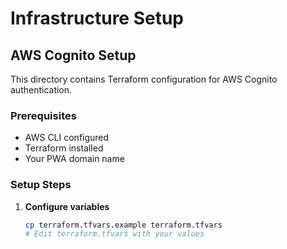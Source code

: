 # Infrastructure Setup

## AWS Cognito Setup

This directory contains Terraform configuration for AWS Cognito authentication.

### Prerequisites

- AWS CLI configured
- Terraform installed
- Your PWA domain name

### Setup Steps

1. **Configure variables**

   ```bash
   cp terraform.tfvars.example terraform.tfvars
   # Edit terraform.tfvars with your values

